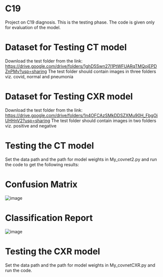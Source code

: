 # C19
Project on C19 diagnosis. This is the testing phase. The code is given only for evaluation of the model.
# Dataset for Testing CT model
Download the test folder from the link: https://drive.google.com/drive/folders/1ghD5Swn27l1PtWFUARqTMQojEPDZnPMv?usp=sharing 
The test folder should contain images in three folders viz. covid, normal and pneumonia
# Dataset for Testing CXR model
Download the test folder from the link: https://drive.google.com/drive/folders/1n4OFCAzSMkDDSZXMu90H_FbgOiUHHnV2?usp=sharing 
The test folder should contain images in two folders viz. positive and negative
# Testing the CT model
Set the data path and the path for model weights in My_covnet2.py and run the code to get the following results:
# Confusion Matrix
![image](https://user-images.githubusercontent.com/100481317/157405771-f78941eb-60b3-4f71-9d8b-c3db05b54d4f.png)
# Classification Report
![image](https://user-images.githubusercontent.com/100481317/157406101-1bea9eaa-210d-4496-8dc5-5ee896c75615.png)
# Testing the CXR model
Set the data path and the path for model weights in My_covnetCXR.py and run the code. 




